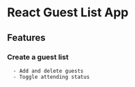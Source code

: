 # React Guest List App

## Features
 ### Create a guest list 
      - Add and delete guests
      - Toggle attending status

